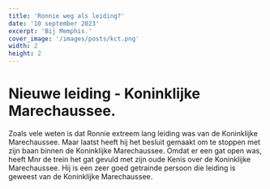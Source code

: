 ```yaml
---
title: 'Ronnie weg als leiding?'
date: '10 september 2023'
excerpt: 'Bij Memphis.'
cover_image: '/images/posts/kct.png'
width: 2
height: 2
---
```

# Nieuwe leiding - Koninklijke Marechaussee. 
Zoals vele weten is dat Ronnie extreem lang leiding was van de Koninklijke Marechaussee. Maar laatst heeft hij het besluit gemaakt om te stoppen met zijn baan binnen de Koninklijke Marechaussee. Omdat er een gat open was, heeft  Mnr de trein het gat gevuld met zijn oude Kenis over de Koninklijke Marechaussee. Hij is een zeer goed getrainde persoon die leiding is geweest van de Koninklijke Marechaussee. 
